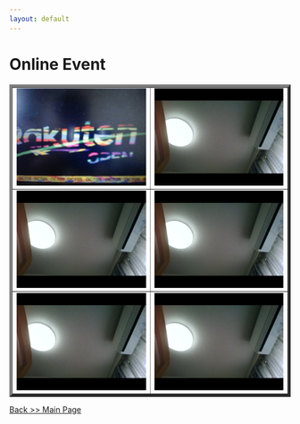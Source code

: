 ```yaml
---
layout: default
---
```


# Online Event

<table border="5">
<tr>
<td><img src="https://github.com/ugokuhikari/photo/blob/master/online1/online1.jpg?raw=true" width="320"></td>
<td><img src="https://github.com/ugokuhikari/photo/blob/master/online1/online2.jpg?raw=true" width="320"></td>
</tr>
<tr>
<td><img src="https://github.com/ugokuhikari/photo/blob/master/online1/online3.jpg?raw=true" width="320"></td>
<td><img src="https://github.com/ugokuhikari/photo/blob/master/online1/online4.jpg?raw=true" width="320"></td>
</tr>
<tr>
<td><img src="https://github.com/ugokuhikari/photo/blob/master/online1/online5.jpg?raw=true" width="320"></td>
<td><img src="https://github.com/ugokuhikari/photo/blob/master/online1/online6.jpg?raw=true" width="320"></td>
</tr>
</table>



[Back >> Main Page](./)
